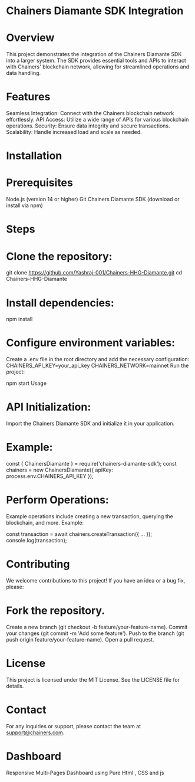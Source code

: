 # Chainers Diamante SDK Integration
# Overview
This project demonstrates the integration of the Chainers Diamante SDK into a larger system. The SDK provides essential tools and APIs to interact with Chainers' blockchain network, allowing for streamlined operations and data handling.

# Features
Seamless Integration: Connect with the Chainers blockchain network effortlessly.
API Access: Utilize a wide range of APIs for various blockchain operations.
Security: Ensure data integrity and secure transactions.
Scalability: Handle increased load and scale as needed.
# Installation
# Prerequisites
Node.js (version 14 or higher)
Git
Chainers Diamante SDK (download or install via npm)
# Steps
# Clone the repository:
git clone https://github.com/Yashraj-001/Chainers-HHG-Diamante.git
cd Chainers-HHG-Diamante
# Install dependencies:

npm install
# Configure environment variables:

Create a .env file in the root directory and add the necessary configuration:
CHAINERS_API_KEY=your_api_key
CHAINERS_NETWORK=mainnet
Run the project:


npm start
Usage
# API Initialization:

Import the Chainers Diamante SDK and initialize it in your application.
# Example:

const { ChainersDiamante } = require('chainers-diamante-sdk');
const chainers = new ChainersDiamante({ apiKey: process.env.CHAINERS_API_KEY });
# Perform Operations:

Example operations include creating a new transaction, querying the blockchain, and more.
Example:

const transaction = await chainers.createTransaction({ ... });
console.log(transaction);
# Contributing
We welcome contributions to this project! If you have an idea or a bug fix, please:

# Fork the repository.
Create a new branch (git checkout -b feature/your-feature-name).
Commit your changes (git commit -m 'Add some feature').
Push to the branch (git push origin feature/your-feature-name).
Open a pull request.
# License
This project is licensed under the MIT License. See the LICENSE file for details.

# Contact
For any inquiries or support, please contact the team at support@chainers.com.
# Dashboard

Responsive Multi-Pages Dashboard using Pure Html , CSS and js

